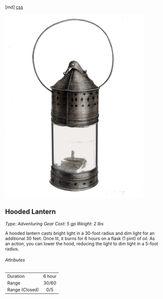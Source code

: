 [md]
[css](-OCVFMyYfsylqoZPiW6l)

![main_banner](https://raw.githubusercontent.com/Tougher-Together-DnD/default-game-assets/refs/heads/main/character-sheets/light-sources/images/hooded-lantern-portrait.png)

## Hooded Lantern

*Type: Adventuring Gear Cost: 5 gp Weight: 2 lbs*

A hooded lantern casts bright light in a 30-foot radius and dim light for an additional 30 feet. Once lit, it burns for 6 hours on a flask (1 pint) of oil. As an action, you can lower the hood, reducing the light to dim light in a 5-foot radius.

###### Attributes

| | |
| :--- | :---: |
| Duration | 6 hour |
| Range | 30/60 |
| Range (Closed) | 0/5 |
